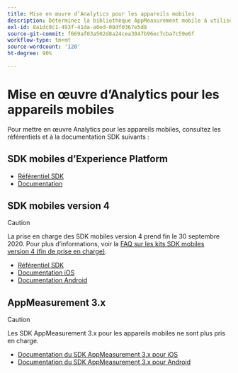 ```yaml
---
title: Mise en œuvre d’Analytics pour les appareils mobiles
description: Déterminez la bibliothèque AppMeasurement mobile à utiliser.
exl-id: 8a1dc0c1-493f-41da-a0ed-08df0367e5d8
source-git-commit: f669af03a502d8a24cea3047b96ec7cba7c59e6f
workflow-type: tm+mt
source-wordcount: '120'
ht-degree: 90%

---
```


# Mise en œuvre d’Analytics pour les appareils mobiles

Pour mettre en œuvre Analytics pour les appareils mobiles, consultez les référentiels et à la documentation SDK suivants :

## SDK mobiles d’Experience Platform

* [Référentiel SDK](https://github.com/Adobe-Marketing-Cloud/aep-sdks-documentation)
* [Documentation](https://aep-sdks.gitbook.io/docs/)

## SDK mobiles version 4

>[!CAUTION]
>
>La prise en charge des SDK mobiles version 4 prend fin le 30 septembre 2020. Pour plus d’informations, voir la [FAQ sur les kits SDK mobiles version 4 (fin de prise en charge)](https://aep-sdks.gitbook.io/docs/version-4-sdk-end-of-support-faq).

* [Référentiel SDK](https://github.com/Adobe-Marketing-Cloud/mobile-services/tree/master/sdks)
* [Documentation iOS](https://experienceleague.adobe.com/docs/mobile-services/ios/overview.html)
* [Documentation Android](https://experienceleague.adobe.com/docs/mobile-services/android/overview.html)

## AppMeasurement 3.x

>[!CAUTION]
>
>Les SDK AppMeasurement 3.x pour les appareils mobiles ne sont plus pris en charge.

* [Documentation du SDK AppMeasurement 3.x pour iOS](../../assets/adobe_mobile_ios_3x.pdf)
* [Documentation du SDK AppMeasurement 3.x pour Android](../../assets/android_3x.pdf)
